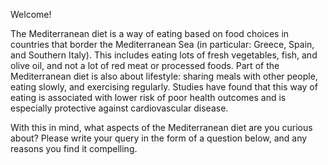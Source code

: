Welcome!  

The Mediterranean diet is a way of eating based on food choices in countries that border the Mediterranean Sea (in particular: Greece, Spain, and Southern Italy). 
This includes eating lots of fresh vegetables, fish, and olive oil, and not a lot of red meat or processed foods. 
Part of the Mediterranean diet is also about lifestyle: sharing meals with other people, eating slowly, and exercising regularly. 
Studies have found that this way of eating is associated with lower risk of poor health outcomes and is especially protective against cardiovascular disease.
 
With this in mind, what aspects of the Mediterranean diet are you curious about?
Please write your query in the form of a question below, and any reasons you find it compelling.